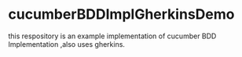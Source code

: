 # cucumberBDDImplGherkinsDemo
this respository is an example implementation of cucumber BDD Implementation ,also uses gherkins.

